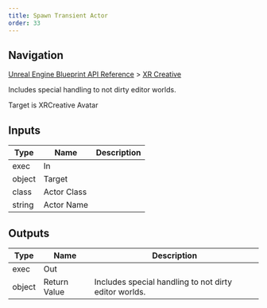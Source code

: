 ```yaml
---
title: Spawn Transient Actor
order: 33
---
```

## Navigation

[Unreal Engine Blueprint API Reference](https://dev.epicgames.com/documentation/en-us/unreal-engine/BlueprintAPI) > [XR Creative](https://dev.epicgames.com/documentation/en-us/unreal-engine/BlueprintAPI/XRCreative)

Includes special handling to not dirty editor worlds.

Target is XRCreative Avatar

## Inputs

| Type | Name | Description |
| --- | --- | --- |
| exec | In |  |
| object | Target |  |
| class | Actor Class |  |
| string | Actor Name |  |

## Outputs

| Type | Name | Description |
| --- | --- | --- |
| exec | Out |  |
| object | Return Value | Includes special handling to not dirty editor worlds. |
